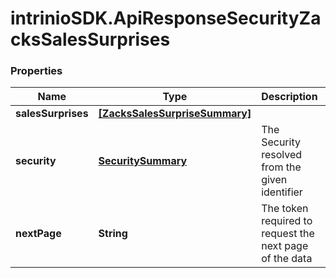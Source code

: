 # intrinioSDK.ApiResponseSecurityZacksSalesSurprises

### Properties
Name | Type | Description | Notes
------------ | ------------- | ------------- | -------------
**salesSurprises** | [**[ZacksSalesSurpriseSummary]**](ZacksSalesSurpriseSummary.md) |  | [optional] 
**security** | [**SecuritySummary**](SecuritySummary.md) | The Security resolved from the given identifier | [optional] 
**nextPage** | **String** | The token required to request the next page of the data | [optional] 


